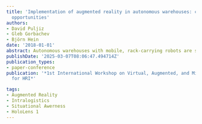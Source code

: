 ```yaml
---
title: 'Implementation of augmented reality in autonomous warehouses: challenges and
  opportunities'
authors:
- David Puljiz
- Gleb Gorbachev
- Björn Hein
date: '2018-01-01'
abstract: Autonomous warehouses with mobile, rack-carrying robots are starting to become commonplace, with systems such as Amazon's Kiva and Swisslog's CarryPick already implemented in functional warehouses. Such warehouses however still require human intervention for object picking and maintenance. In the European project SafeLog we are developing a safety-vest, used for safety-critical ranging and stopping of mobile robots, an improved planner that can handle large fleets of heterogeneous agents as well as an AR interaction system to navigate and support human workers in such automated environments. Here we present the AR interaction modalities, namely navigation, pick-by-AR and general system interactions that were developed at the moment of writing, as well as the overall system concept and planned future work.
publishDate: '2025-03-07T08:06:47.494714Z'
publication_types:
- paper-conference
publication: '*1st International Workshop on Virtual, Augmented, and Mixed Reality
  for HRI*'

tags:
- Augmented Reality
- Intralogistics
- Situational Awerness
- HoloLens 1
---
```

